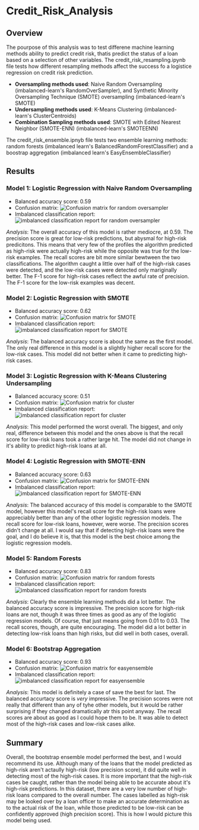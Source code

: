 # Credit_Risk_Analysis
## Overview
The pourpose of this analysis was to test differene machine learning methods ability to predict credit risk, thatis predict the status of a loan based on a selection of other variables. The credit_risk_resampling.ipynb file tests how different resampling methods affect the success fo a logistice regression on credit risk prediction. 
- **Oversampling methods used**: Naive Random Oversampling (imbalanced-learn's RandomOverSampler), and Synthetic Minority Oversampling Technique (SMOTE) oversampling (imbalanced-learn's SMOTE)
- **Undersampling methods used**: K-Means Clustering (imbalanced-learn's ClusterCentroids)
- **Combination Sampling methods used**: SMOTE with Edited Nearest Neighbor (SMOTE-ENN) (imbalanced-learn's SMOTEENN)

The credit_risk_ensemble.ipnyb file tests two ensemble learning methods: random forests (imbalanced learn's BalancedRandomForestClassifier) and a boostrap aggregation (imbalanced learn's EasyEnsembleClassifier)

## Results
### Model 1: Logistic Regression with Naive Random Oversampling
- Balanced accuracy score: 0.59
- Confusion matrix: ![Confusion matrix for random oversampler]()
- Imbalanced classification report: ![imbalanced classification report for random oversampler]()

*Analysis*: The overall accuracy of this model is rather mediocre, at 0.59. The precision score is great for low-risk predictions, but abysmal for high-risk predicitons. This means that very few of the profiles the algorithm predicted as high-risk were actually high-risk while the opposite was true for the low-risk examples. The recall scores are bit more similar bewtween the two classifications. The algorithm caught a little over half of the high-risk cases were detected, and the low-risk cases were detected only mariginally better. The F-1 score for high-risk cases reflect the awful rate of precision. The F-1 score for the low-risk examples was decent.

### Model 2: Logistic Regression with SMOTE
- Balanced accuracy score: 0.62
- Confusion matrix: ![Confusion matrix for SMOTE]()
- Imbalanced classification report: ![imbalanced classification report for SMOTE]()

*Analysis*: The balanced accuracy score is about the same as the first model. The only real difference in this model is a slightly higher recall score for the low-risk cases. This model did not better when it came to predicting high-risk cases.

### Model 3: Logistic Regression with K-Means Clustering Undersampling
- Balanced accuracy score: 0.51
- Confusion matrix: ![Confusion matrix for cluster]()
- Imbalanced classification report: ![imbalanced classification report for cluster]()

*Analysis*: This model performed the worst overall. The biggest, and only real, difference between this model and the ones above is that the recall score for low-risk loans took a rather large hit. The model did not change in it's ability to predict high-risk loans at all. 

### Model 4: Logistic Regression with SMOTE-ENN
- Balanced accuracy score: 0.63
- Confusion matrix: ![Confusion matrix for SMOTE-ENN]()
- Imbalanced classification report: ![imbalanced classification report for SMOTE-ENN]()

*Analysis*: The balanced accuracy of this model is comparable to the SMOTE model, however this model's recall score for the high-risk loans were appreciably better than any of the other logistic regression models. The recall score for low-risk loans, however, were worse. The precision scores didn't change at all. I would say that if detecting high-risk loans were the goal, and I do believe it is, that this model is the best choice among the logistic regression models.

### Model 5: Random Forests
- Balanced accuracy score: 0.83
- Confusion matrix: ![Confusion matrix for random forests]()
- Imbalanced classification report: ![imbalanced classification report for random forests]()

*Analysis*: Clearly the ensemble learning methods did a lot better. The balanced accuracy score is impressive. The precision score for high-risk loans are not, though it was three times as good as any of the logistic regression models. Of course, that just means going from 0.01 to 0.03. The recall scores, though, are quite encouraging. The model did a lot better in detecting low-risk loans than high risks, but did well in both cases, overall.

### Model 6: Bootstrap Aggregation
- Balanced accuracy score: 0.93
- Confusion matrix: ![Confusion matrix for easyensemble]()
- Imbalanced classification report: ![imbalanced classification report for easyensemble]()

*Analysis*: This model is definitely a case of save the best for last. The balanced accurtacy score is *very* impressive. The precision scores were not really that different than any of tyhe other models, but it would be rather surprising if they changed dramatically atr this point anyway. The recall scores are about as good as I could hope them to be. It was able to detect most of the high-risk cases and low-risk cases alike. 

## Summary
Overall, the bootstrap ensemble model performed the best, and I would recommend its use. Although many of the loans that the model predicted as high-risk aren't actaully high-risk (low precision score), it did quite well in detecting most of the high-risk cases. It is more important that the high-risk cases be caught, rather than the model being able to be accurate about it's high-risk predictions. In this dataset, there are a very low number of high-risk loans compared to the overall number. The cases labelled as high-risk may be looked over by a loan officer to make an accurate determination as to the actual risk of the loan, while those predicted to be low-risk can be confidently approved (high precision score). This is how I would picture this model being used. 
